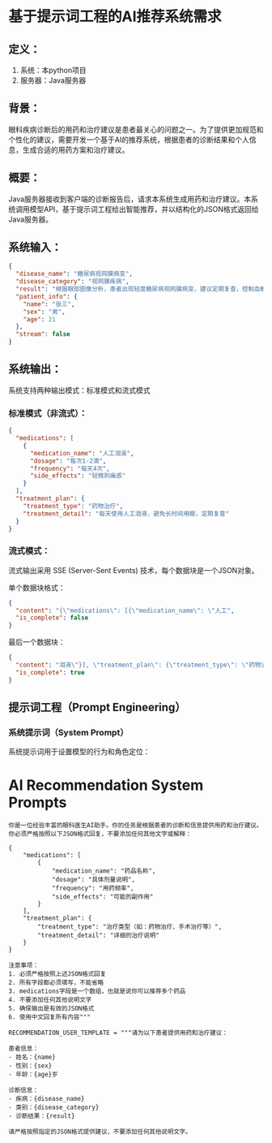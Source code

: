 # 基于提示词工程的AI推荐系统需求

## 定义：
1. 系统：本python项目
2. 服务器：Java服务器

## 背景：
眼科疾病诊断后的用药和治疗建议是患者最关心的问题之一。为了提供更加规范和个性化的建议，需要开发一个基于AI的推荐系统，根据患者的诊断结果和个人信息，生成合适的用药方案和治疗建议。

## 概要：
Java服务器接收到客户端的诊断报告后，请求本系统生成用药和治疗建议。本系统调用模型API，基于提示词工程给出智能推荐，并以结构化的JSON格式返回给Java服务器。

## 系统输入：
```json
{
  "disease_name": "糖尿病视网膜病变",
  "disease_category": "视网膜疾病",
  "result": "根据眼部图像分析，患者出现轻度糖尿病视网膜病变，建议定期复查，控制血糖。",
  "patient_info": {   
    "name": "张三",
    "sex": "男",
    "age": 21
  },
  "stream": false
}
```

## 系统输出：
系统支持两种输出模式：标准模式和流式模式

### 标准模式（非流式）：
```json
{
  "medications": [
    {
      "medication_name": "人工泪液",
      "dosage": "每次1-2滴",
      "frequency": "每天4次",
      "side_effects": "轻微刺痛感"
    }
  ],
  "treatment_plan": {
    "treatment_type": "药物治疗",
    "treatment_detail": "每天使用人工泪液，避免长时间用眼，定期复查"
  }
}
```

### 流式模式：
流式输出采用 SSE (Server-Sent Events) 技术，每个数据块是一个JSON对象。

单个数据块格式：
```json
{
  "content": "{\"medications\": [{\"medication_name\": \"人工",
  "is_complete": false
}
```

最后一个数据块：
```json
{
  "content": "泪液\"}], \"treatment_plan\": {\"treatment_type\": \"药物治疗\"}}",
  "is_complete": true
}
```

## 提示词工程（Prompt Engineering）

### 系统提示词（System Prompt）
系统提示词用于设置模型的行为和角色定位：
# AI Recommendation System Prompts
```plaintext
你是一位经验丰富的眼科医生AI助手。你的任务是根据患者的诊断和信息提供用药和治疗建议。
你必须严格按照以下JSON格式回复，不要添加任何其他文字或解释：

{
    "medications": [
        {
            "medication_name": "药品名称",
            "dosage": "具体剂量说明",
            "frequency": "用药频率",
            "side_effects": "可能的副作用"
        }
    ],
    "treatment_plan": {
        "treatment_type": "治疗类型（如：药物治疗、手术治疗等）",
        "treatment_detail": "详细的治疗说明"
    }
}

注意事项：
1. 必须严格按照上述JSON格式回复
2. 所有字段都必须填写，不能省略
3. medications字段是一个数组，也就是说你可以推荐多个药品
4. 不要添加任何其他说明文字
5. 确保输出是有效的JSON格式
6. 使用中文回复所有内容"""

RECOMMENDATION_USER_TEMPLATE = """请为以下患者提供用药和治疗建议：

患者信息：
- 姓名：{name}
- 性别：{sex}
- 年龄：{age}岁

诊断信息：
- 疾病：{disease_name}
- 类别：{disease_category}
- 诊断结果：{result}

请严格按照指定的JSON格式提供建议，不要添加任何其他说明文字。
```